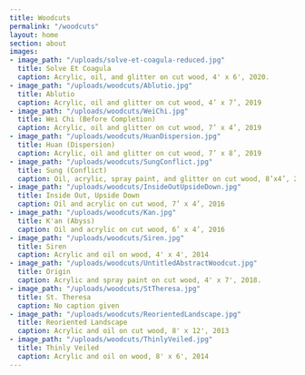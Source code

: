 ```yaml
---
title: Woodcuts
permalink: "/woodcuts"
layout: home
section: about
images:
- image_path: "/uploads/solve-et-coagula-reduced.jpg"
  title: Solve Et Coagula
  caption: Acrylic, oil, and glitter on cut wood, 4' x 6', 2020.
- image_path: "/uploads/woodcuts/Ablutio.jpg"
  title: Ablutio
  caption: Acrylic, oil and glitter on cut wood, 4’ x 7’, 2019
- image_path: "/uploads/woodcuts/WeiChi.jpg"
  title: Wei Chi (Before Completion)
  caption: Acrylic, oil and glitter on cut wood, 7’ x 4’, 2019
- image_path: "/uploads/woodcuts/HuanDispersion.jpg"
  title: Huan (Dispersion)
  caption: Acrylic, oil and glitter on cut wood, 7’ x 8’, 2019
- image_path: "/uploads/woodcuts/SungConflict.jpg"
  title: Sung (Conflict)
  caption: Oil, acrylic, spray paint, and glitter on cut wood, 8’x4’, 2017-18
- image_path: "/uploads/woodcuts/InsideOutUpsideDown.jpg"
  title: Inside Out, Upside Down
  caption: Oil and acrylic on cut wood, 7’ x 4’, 2016
- image_path: "/uploads/woodcuts/Kan.jpg"
  title: K'an (Abyss)
  caption: Oil and acrylic on cut wood, 6’ x 4’, 2016
- image_path: "/uploads/woodcuts/Siren.jpg"
  title: Siren
  caption: Acrylic and oil on wood, 4' x 4', 2014
- image_path: "/uploads/woodcuts/UntitledAbstractWoodcut.jpg"
  title: Origin
  caption: Acrylic and spray paint on cut wood, 4' x 7', 2018.
- image_path: "/uploads/woodcuts/StTheresa.jpg"
  title: St. Theresa
  caption: No caption given
- image_path: "/uploads/woodcuts/ReorientedLandscape.jpg"
  title: Reoriented Landscape
  caption: Acrylic and oil on cut wood, 8' x 12', 2013
- image_path: "/uploads/woodcuts/ThinlyVeiled.jpg"
  title: Thinly Veiled
  caption: Acrylic and oil on wood, 8' x 6', 2014
---
```


